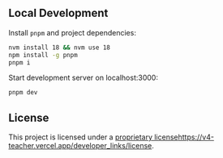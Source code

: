 ## Local Development

Install `pnpm` and project dependencies: 
```bash
nvm install 18 && nvm use 18
npm install -g pnpm
pnpm i
```

Start development server on localhost:3000:
```bash
pnpm dev
```

## License

This project is licensed under a [proprietary license](https://v4-teacher.vercel.app/developer_links/license)https://v4-teacher.vercel.app/developer_links/license.
